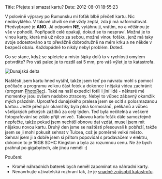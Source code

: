 Title: Přejete si smazat kartu?
Date: 2012-08-01 18:55:23

V polovině výpravy po Rumunsku mi foťák blbě přečetl kartu. Nic neobvyklého. V takové chvíli se mě vždy zeptá, zda ji má naformátovat. Předvybrané je **ANO**. Já odpovím **NE**, vytáhnu ji, vrátím, no a většinou je vše v pohodě. Popřípadě celé opakuji, dokud se to nespraví. Možná je to vinou karty, která má už něco za sebou, možná vinou foťáku, jenž má taky svoje odcestováno a to převážně dobrodružně na mém krku a ne někde v bezpečí obalu. Každopádně to nikdy nebyl problém. Doteď.

Co se stane, když se spletete a místo šipky dolů to v rychlosti omylem potvrdíte? Pro váš palec je to rozdíl asi 5 mm, pro váš výlet je to katastrofa.

![Dunajská delta]({filename}/images/dunajskadelta.jpg)

Naštěstí jsem kartu hned vytáhl, takže jsem teď po návratu mohl s pomocí počítače a programu velkou část fotek a dokonce i nějaká videa zachránit (program [PhotoRec](http://www.cgsecurity.org/wiki/PhotoRec)). Také na naší expedici fotili i jiní lidé - některé mé momentky jsou ovšem nadobro ztraceny. Nebyl to vůbec zábavný okamžik mých prázdnin. Uprostřed dunajského pralesa jsem se ocitl s polosmazanou kartou. Ještě před pár okamžiky byla plná kormoránů, pelikánů a vůbec všelijakých pěkných zážitků za celý týden. Teď byla nečitelná a veškeré fotografování se zdálo přijít vniveč. Takovou kartu foťák dále samozřejmě nepřečte, takže pokud jsem nechtěl obnovu dat vzdát, musel jsem mít nějakou novou kartu. Druhý den jsme se naštěstí přesouvali k pobřeží, takže jsem se ji mohl pokusit sehnat v Tulcea, což je poměrně velké město. Sehnal jsem ji a dobře jsem si přitom popovídal s prodavačem v elektru, dokonce to je 16GB SDHC Kingston a byla za rozumnou cenu. Ne že bych prahnul po gigabytech, ale jinou neměli :)

Poučení:

- Kromě náhradních baterek bych neměl zapomínat na náhradní karty.
- Nenavrhujte uživatelská rozhraní tak, že je [snadné způsobit katastrofu](http://www.cracked.com/article_19776_6-disasters-caused-by-poorly-designed-user-interfaces.html).


